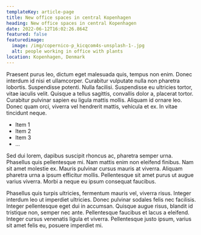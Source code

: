 ```yaml
---
templateKey: article-page
title: New office spaces in central Kopenhagen
heading: New office spaces in central Kopenhagen
date: 2022-06-12T16:02:26.864Z
featured: false
featuredimage:
  image: /img/copernico-p_kicqcom4s-unsplash-1-.jpg
  alt: people working in office with plants
location: Kopenhagen, Denmark
---
```

Praesent purus leo, dictum eget malesuada quis, tempus non enim. Donec interdum id nisi et ullamcorper. Curabitur vulputate nulla non pharetra lobortis. Suspendisse potenti. Nulla facilisi. Suspendisse eu ultricies tortor, vitae iaculis velit. Quisque a tellus sagittis, convallis dolor a, placerat tortor. Curabitur pulvinar sapien eu ligula mattis mollis. Aliquam id ornare leo. Donec quam orci, viverra vel hendrerit mattis, vehicula et ex. In vitae tincidunt neque.

* Item 1
* Item 2
* Item 3
* ...

Sed dui lorem, dapibus suscipit rhoncus ac, pharetra semper urna. Phasellus quis pellentesque mi. Nam mattis enim non eleifend finibus. Nam sit amet molestie ex. Mauris pulvinar cursus mauris at viverra. Aliquam pharetra urna a ipsum efficitur mollis. Pellentesque sit amet purus ut augue varius viverra. Morbi a neque eu ipsum consequat faucibus.

Phasellus quis turpis ultricies, fermentum mauris vel, viverra risus. Integer interdum leo ut imperdiet ultricies. Donec pulvinar sodales felis nec facilisis. Integer pellentesque eget dui in accumsan. Quisque augue risus, blandit id tristique non, semper nec ante. Pellentesque faucibus et lacus a eleifend. Integer cursus venenatis ligula et viverra. Pellentesque justo ipsum, varius sit amet felis eu, posuere imperdiet mi.
